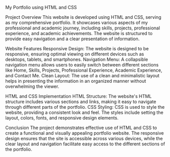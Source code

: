 My Portfolio using HTML and CSS

Project Overview
This website is developed using HTML and CSS, serving as my comprehensive portfolio. It showcases various aspects of my professional and academic journey, including skills, projects, professional experience, and academic achievements. The website is structured to provide easy navigation and a clear presentation of information.

Website Features
Responsive Design: The website is designed to be responsive, ensuring optimal viewing on different devices such as desktops, tablets, and smartphones.
Navigation Menu: A collapsible navigation menu allows users to easily switch between different sections like Home, Skills, Projects, Professional Experience, Academic Experience, and Contact Me.
Clean Layout: The use of a clean and minimalistic layout helps in presenting the information in an organized manner without overwhelming the viewer.

HTML and CSS Implementation
HTML Structure: The website's HTML structure includes various sections and links, making it easy to navigate through different parts of the portfolio.
CSS Styling: CSS is used to style the website, providing a consistent look and feel. The styles include setting the layout, colors, fonts, and responsive design elements.

Conclusion
The project demonstrates effective use of HTML and CSS to create a functional and visually appealing portfolio website. The responsive design ensures that the site is accessible across various devices, while the clear layout and navigation facilitate easy access to the different sections of the portfolio.
